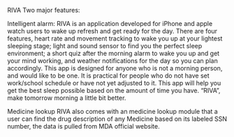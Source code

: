 RIVA
Two major features:

Intelligent alarm: RIVA is an application developed for iPhone and apple watch users to wake up refresh and get ready for the day. There are four features, heart rate and movement tracking to wake you up at your lightest sleeping stage; light and sound sensor to find you the perfect sleep environment; a short quiz after the morning alarm to wake you up and get your mind working, and weather notifications for the day so you can plan accordingly. This app is designed for anyone who is not a morning person, and would like to be one. It is practical for people who do not have set work/school schedule or have not yet adjusted to it. This app will help you get the best sleep possible based on the amount of time you have. “RIVA”, make tomorrow morning a little bit better.

Medicine lookup RIVA also comes with an medicine lookup module that a user can find the drug description of any Medicine based on its labeled SSN number, the data is pulled from MDA official website.
